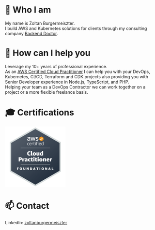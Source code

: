 # 👋 Who I am

My name is Zoltan Burgermeiszter.  
I build AWS and Kubernetes solutions for clients through my consulting company [Backend Doctor].  

# 🤝 How can I help you

Leverage my 10+ years of professional experience.  
As an [AWS Certified Cloud Practitioner] I can help you with your DevOps, Kubernetes, CI/CD, Terraform and CDK projects also providing you with Senior Developer experience in Node.js, TypeScript, and PHP.  
Helping your team as a DevOps Contractor we can work together on a project or a more flexible freelance basis.

# 🎓 Certifications

<a href="https://www.credly.com/badges/24ddc2af-0e35-4917-ac2a-1bb089dc2b75/" target="_blank">
    <img src="./images/credentials/aws/image.png" alt="AWS Certified Cloud Practitioner badge" style="width:200px">
</a>

# 📫 Contact
LinkedIn: [zoltanburgermeiszter](https://www.linkedin.com/in/zoltanburgermeiszter/)


[AWS Certified Cloud Practitioner]: https://www.credly.com/badges/24ddc2af-0e35-4917-ac2a-1bb089dc2b75/
[Backend Doctor]: https://backenddoctor.com/
